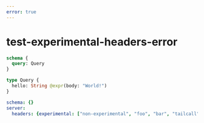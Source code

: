 ```yaml
---
error: true
---
```


# test-experimental-headers-error

```graphql @schema
schema {
  query: Query
}

type Query {
  hello: String @expr(body: "World!")
}
```

```yml @config
schema: {}
server:
  headers: {experimental: ["non-experimental", "foo", "bar", "tailcall"]}
```
